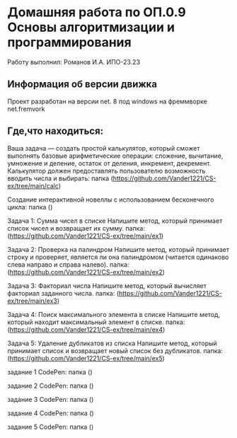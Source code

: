 # Домашняя работа по ОП.0.9 Основы алгоритмизации и программирования
Работу выполнил: Романов И.А. ИПО-23.23
## Информация об версии движка
Проект разработан на версии net. 8 под windows на фреммворке net.fremvork
## Где,что находиться:
Ваша задача — создать простой калькулятор, который сможет выполнять базовые арифметические операции: сложение, вычитание, умножение и деление, остаток от деления, инкремент, декремент. Калькулятор должен предоставлять пользователю возможность вводить числа и выбирать: папка (https://github.com/Vander1221/CS-ex/tree/main/calc)

Создание интерактивной новеллы с использованием бесконечного цикла: папка ()

Задача 1: Сумма чисел в списке
Напишите метод, который принимает список чисел и возвращает их сумму. папка: (https://github.com/Vander1221/CS-ex/tree/main/ex1)

Задача 2: Проверка на палиндром
Напишите метод, который принимает строку и проверяет, является ли она палиндромом (читается одинаково слева направо и справа налево). папка: (https://github.com/Vander1221/CS-ex/tree/main/ex2)

Задача 3: Факториал числа
Напишите метод, который вычисляет факториал заданного числа. папка: (https://github.com/Vander1221/CS-ex/tree/main/ex3)

Задача 4: Поиск максимального элемента в списке
Напишите метод, который находит максимальный элемент в списке. папка: (https://github.com/Vander1221/CS-ex/tree/main/ex4)

Задача 5: Удаление дубликатов из списка
Напишите метод, который принимает список и возвращает новый список без дубликатов. папка: (https://github.com/Vander1221/CS-ex/tree/main/ex5)

задание 1 CodePen: папка ()

задание 2 CodePen: папка ()

задание 3 CodePen: папка ()

задание 4 CodePen: папка ()

задание 5 CodePen: папка ()
